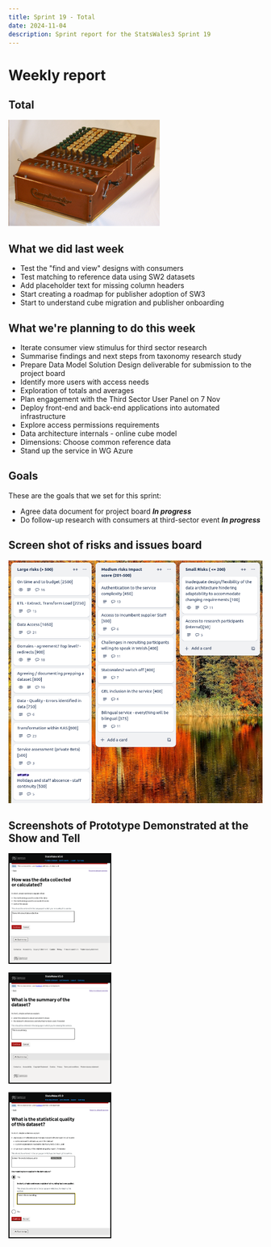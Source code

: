 ```yaml
---
title: Sprint 19 - Total
date: 2024-11-04
description: Sprint report for the StatsWales3 Sprint 19
---
```


Weekly report
=============

Total
------------------------------

![Totalizer](totalizer.png)

What we did last week
------------------------

- Test the "find and view" designs with consumers
- Test matching to reference data using SW2 datasets
- Add placeholder text for missing column headers
- Start creating a roadmap for publisher adoption of SW3
- Start to understand cube migration and publisher onboarding

What we're planning to do this week
-----------------------------------

- Iterate consumer view stimulus for third sector research
- Summarise findings and next steps from taxonomy research study
- Prepare Data Model Solution Design deliverable for submission to the project board
- Identify more users with access needs
- Exploration of totals and averages
- Plan engagement with the Third Sector User Panel on 7 Nov
- Deploy front-end and back-end applications into automated infrastructure
- Explore access permissions requirements
- Data architecture internals - online cube model
- Dimensions: Choose common reference data
- Stand up the service in WG Azure

Goals
-----------------------------------

These are the goals that we set for this sprint:

- Agree data document for project board <span class="badge bg-info">_**In progress**_</span>
- Do follow-up research with consumers at third-sector event <span class="badge bg-info">_**In progress**_</span>


Screen shot of risks and issues board
-------------------------------------

![Screenshot of risks and issues board](risksBoard20241104.png)

Screenshots of Prototype Demonstrated at the Show and Tell
----------------------------------------------------------

<a href="proto1_20241104.png"><img src="proto1_20241104.png" alt="HTML5 Icon" width="200" style="border:2px solid black" /></a>


<a href="proto2_20241104.png"><img src="proto2_20241104.png" alt="HTML5 Icon" width="200" style="border:2px solid black" /></a>


<a href="proto3_20241104.png"><img src="proto3_20241104.png" alt="HTML5 Icon" width="200" style="border:2px solid black" /></a>
